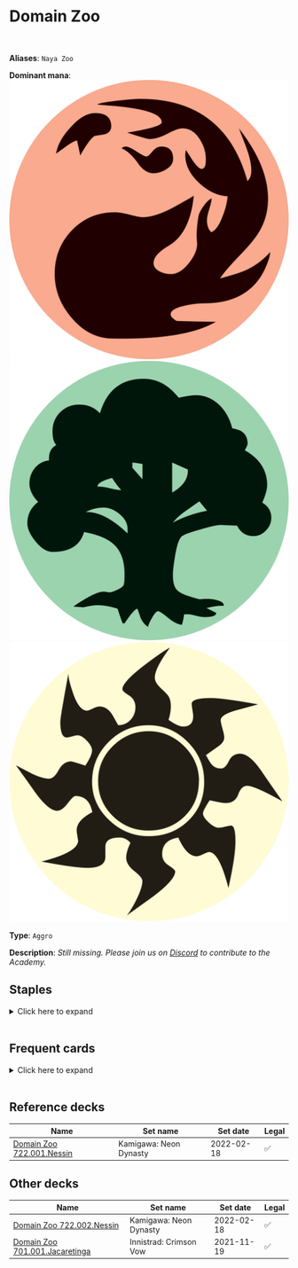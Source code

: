 <!-- This page is automatically generated by Myr: do not update it manually. -->
<!-- Changes directly applied here will be lost. -->
<!-- If you plan to update this page, please update the template at https://github.com/Pauperformance/pauperformance-bot -->
<!-- Templates can be found under pauperformance-bot/resources/templates/ -->
# Domain Zoo
<br/>

**Aliases**: `Naya Zoo`


**Dominant mana**: <img src="../resources/images/mana/R.png" class="dominant-mana-icon"/> <img src="../resources/images/mana/G.png" class="dominant-mana-icon"/> <img src="../resources/images/mana/W.png" class="dominant-mana-icon"/>

**Type**: `Aggro`

**Description**: _Still missing. Please join us on [Discord](https://discord.gg/fYQbpjjkQ3) to contribute to the Academy._


## **Staples**

<details>
  <summary>Click here to expand</summary>
<a href="https://scryfall.com/card/dmc/128/abundant-growth"><img src="https://cards.scryfall.io/normal/front/6/d/6dba2d06-13af-464d-b007-9027cade1cdf.jpg" class="archetype-card rounded-image"/></a>
<a href="https://scryfall.com/card/ema/137/kird-ape"><img src="https://cards.scryfall.io/normal/front/e/1/e14a5c79-29a3-4415-9b70-b287a474a0e0.jpg" class="archetype-card rounded-image"/></a>
<a href="https://scryfall.com/card/clu/141/lightning-bolt"><img src="https://cards.scryfall.io/normal/front/7/7/77c6fa74-5543-42ac-9ead-0e890b188e99.jpg" class="archetype-card rounded-image"/></a>
<a href="https://scryfall.com/card/mm2/148/matca-rioters"><img src="https://cards.scryfall.io/normal/front/0/e/0eac937f-9d61-4da2-8946-187839e13590.jpg" class="archetype-card rounded-image"/></a>
<a href="https://scryfall.com/card/ths/169/nyleas-presence"><img src="https://cards.scryfall.io/normal/front/e/6/e68f1fd4-1a2f-405b-a592-6c4af6214eae.jpg" class="archetype-card rounded-image"/></a>
<a href="https://scryfall.com/card/mm2/132/tribal-flames"><img src="https://cards.scryfall.io/normal/front/d/2/d22418cd-4c49-4754-aa75-17f6eaf1639a.jpg" class="archetype-card rounded-image"/></a>
<a href="https://scryfall.com/card/ddh/4/wild-nacatl"><img src="https://cards.scryfall.io/normal/front/5/a/5a3bb291-11d1-45e0-a60a-e75c7dc94b94.jpg" class="archetype-card rounded-image"/></a>
</details><br/>



## **Frequent cards**

<details>
  <summary>Click here to expand</summary>
<a href="https://scryfall.com/card/ema/195/armadillo-cloak"><img src="https://cards.scryfall.io/normal/front/f/a/fa232c65-dbb4-4414-bd95-b3bbd321c653.jpg" class="archetype-card rounded-image"/></a>
<a href="https://scryfall.com/card/c18/128/aura-gnarlid"><img src="https://cards.scryfall.io/normal/front/8/0/808d06bb-1467-4c91-965e-bf8874ffa5e6.jpg" class="archetype-card rounded-image"/></a>
<a href="https://scryfall.com/card/2x2/189/burning-tree-emissary"><img src="https://cards.scryfall.io/normal/front/b/a/ba327a5e-bd57-4e24-b4b4-062202df30e1.jpg" class="archetype-card rounded-image"/></a>
<a href="https://scryfall.com/card/cmm/211/crimson-fleet-commodore"><img src="https://cards.scryfall.io/normal/front/e/d/edf54657-5943-4a45-a296-dc91c41109d4.jpg" class="archetype-card rounded-image"/></a>
<a href="https://scryfall.com/card/thb/20/heliods-pilgrim"><img src="https://cards.scryfall.io/normal/front/c/a/cafce2f5-f4f4-465b-96dc-bcdd29d4e4bb.jpg" class="archetype-card rounded-image"/></a>
<a href="https://scryfall.com/card/cmd/17/journey-to-nowhere"><img src="https://cards.scryfall.io/normal/front/4/6/4686b51c-e02b-48c1-bafe-e8d08a5407b9.jpg" class="archetype-card rounded-image"/></a>
<a href="https://scryfall.com/card/mm3/11/kor-skyfisher"><img src="https://cards.scryfall.io/normal/front/d/7/d7501662-1216-4e08-bd2b-e0a459057942.jpg" class="archetype-card rounded-image"/></a>
<a href="https://scryfall.com/card/con/85/might-of-alara"><img src="https://cards.scryfall.io/normal/front/9/5/9514c013-bc11-4cc5-af8c-f82fd4098bcf.jpg" class="archetype-card rounded-image"/></a>
<a href="https://scryfall.com/card/2x2/267/qasali-pridemage"><img src="https://cards.scryfall.io/normal/front/a/1/a103646d-b363-4896-a48f-0527d746587e.jpg" class="archetype-card rounded-image"/></a>
<a href="https://scryfall.com/card/2x2/156/rancor"><img src="https://cards.scryfall.io/normal/front/8/6/86d6b411-4a31-4bfc-8dd6-e19f553bb29b.jpg" class="archetype-card rounded-image"/></a>
<a href="https://scryfall.com/card/kld/230/renegade-freighter"><img src="https://cards.scryfall.io/normal/front/7/a/7a10e2c3-0132-4eb2-94f0-5915caca2a17.jpg" class="archetype-card rounded-image"/></a>
<a href="https://scryfall.com/card/csp/97/skred"><img src="https://cards.scryfall.io/normal/front/b/3/b3d6d42a-7607-4361-acc4-7f3cb956bfc9.jpg" class="archetype-card rounded-image"/></a>
<a href="https://scryfall.com/card/a25/34/squadron-hawk"><img src="https://cards.scryfall.io/normal/front/9/e/9e81806d-5d87-4032-ad94-c2cdeabecdbf.jpg" class="archetype-card rounded-image"/></a>
<a href="https://scryfall.com/card/mm2/168/vines-of-vastwood"><img src="https://cards.scryfall.io/normal/front/6/2/6203e3d4-8998-41d6-9f7e-b68af0f1f8b5.jpg" class="archetype-card rounded-image"/></a>
</details><br/>



## **Reference decks**

| Name | Set name | Set date | Legal |
| -----| -------- | -------- | ----- |
| [Domain Zoo 722.001.Nessin](https://www.mtggoldfish.com/deck/4893097) | Kamigawa: Neon Dynasty | 2022-02-18 | ✅ |




## **Other decks**

| Name | Set name | Set date | Legal |
| -----| -------- | -------- | ----- |
| [Domain Zoo 722.002.Nessin](https://www.mtggoldfish.com/deck/4893100) | Kamigawa: Neon Dynasty | 2022-02-18 | ✅ |
| [Domain Zoo 701.001.Jacaretinga](https://www.mtggoldfish.com/deck/4673160) | Innistrad: Crimson Vow | 2021-11-19 | ✅ |





